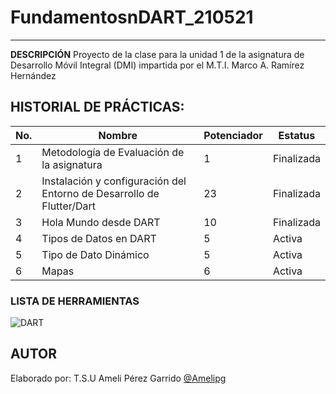 # FundamentosnDART_210521
---
**DESCRIPCIÓN**
Proyecto de la clase para la unidad 1 de la asignatura de Desarrollo Móvil Integral (DMI) impartida por el M.T.I. Marco A. Ramírez Hernández

## HISTORIAL DE PRÁCTICAS:

|No.|Nombre|Potenciador|Estatus|
|--|--|--|--|
|1|Metodología de Evaluación de la asignatura|1|Finalizada|
|2|Instalación y configuración del Entorno de Desarrollo de Flutter/Dart|23|Finalizada|
|3|Hola Mundo desde DART|10|Finalizada|
|4|Tipos de Datos en DART|5|Activa|
|5|Tipo de Dato Dinámico|5|Activa|
|6|Mapas|6|Activa|

### LISTA DE HERRAMIENTAS
![DART](https://img.shields.io/badge/Dart-0175C2?style=for-the-badge&logo=dart&logoColor=white)

## AUTOR
Elaborado por: T.S.U Ameli Pérez Garrido [@Amelipg](https://github.com/Amelipg)

